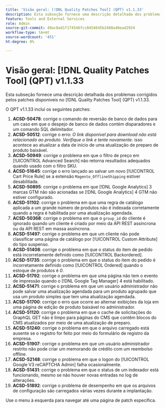 ```yaml
---
title: 'Visão geral: [!DNL Quality Patches Tool] (QPT) v1.1.33'
description: Esta subseção fornece uma descrição detalhada dos problemas corrigidos pelos patches disponíveis no  [!DNL Quality Patches Tool] (QPT) v1.1.33.
feature: Tools and External Services
role: Admin
source-git-commit: 49ac8ad1f174546fcc0454645b2480a40ead2924
workflow-type: tm+mt
source-wordcount: '451'
ht-degree: 0%

---
```


# Visão geral: [!DNL Quality Patches Tool] (QPT) v1.1.33

Esta subseção fornece uma descrição detalhada dos problemas corrigidos pelos patches disponíveis no [!DNL Quality Patches Tool] (QPT) v1.1.33.

O QPT v1.1.33 inclui os seguintes patches:

1. **ACSD-50478**: corrige o comando de reversão de banco de dados para um caso em que o despejo de banco de dados contém disparadores e um comando SQL delimitador.
1. **ACSD-50512**: corrige o erro: *O link disponível para download não está relacionado ao produto. Verifique o link e tente novamente.* isso acontece ao atualizar a data de início de uma atualização de preparo de produto baixável.
1. **ACSD-50949**: corrige o problema em que o filtro de preço em [!UICONTROL Advanced Search] não retorna resultados adequados quando usado com o filtro SKU.
1. **ACSD-51645**: corrige o erro lançado ao salvar um novo [!UICONTROL Cart Price Rule] se a extensão `Magento_OfflineShipping` estiver desabilitada.
1. **ACSD-50895**: corrige o problema em que [!DNL Google Analytics] 3 marcas GTM não são acionadas se [!DNL Google Analytics] 4 GTM não estiver configurado.
1. **ACSD-51102**: corrige o problema em que uma regra de catálogo aplicada a um grande número de produtos não é indexada corretamente quando a regra é habilitada por uma atualização agendada.
1. **ACSD-50368**: corrige o problema em que o `group_id` do cliente é ignorado quando um cliente é criado por meio da API REST assíncrona ou da API REST em massa assíncrona.
1. **ACSD-51497**: corrige o problema em que um cliente não pode classificar uma página de catálogo por [!UICONTROL Custom Attribute] do tipo suspenso.
1. **ACSD-51408**: corrige o problema em que o status do item de pedido está incorretamente definido como [!UICONTROL Backordered].
1. **ACSD-51735**: corrige o problema em que o status do item do pedido é incorretamente definido como [!UICONTROL Ordered] quando o estoque de produtos é *0*.
1. **ACSD-51792**: corrige o problema em que uma página não tem o evento de impressão quando o [!DNL Google Tag Manager] 4 está habilitado.
1. **ACSD-51471**: corrige o problema em que um usuário administrador não pode salvar uma atualização agendada para um produto agrupado que usa um produto simples que tem uma atualização agendada.
1. **ACSD-51700**: corrige o erro que ocorre ao alternar exibições da loja em uma página de edição de produto baixável no administrador.
1. **ACSD-51120**: corrige o problema em que o cache de solicitações do GraphQL GET não é limpo para páginas do CMS que contêm blocos do CMS atualizados por meio de uma atualização de preparo.
1. **ACSD-51240**: corrige o problema em que o arquivo carregado está ausente se o registro for feito por meio do formulário de registro da empresa.
1. **ACSD-51907**: corrige o problema em que um usuário administrador restrito não pode criar um memorando de crédito com um reembolso offline.
1. **ACSD-52148**: corrige o problema em que o logon do [!UICONTROL Google V3 reCAPTCHA Admin] falha ocasionalmente.
1. **ACSD-51431**: corrige o problema em que o status de um indexador está funcionando, mesmo se não houver novas entradas no log de alterações.
1. **ACSD-51892**: corrige o problema de desempenho em que os arquivos de configuração são carregados várias vezes durante a implantação.

Use o menu à esquerda para navegar até uma página de patch específica.
